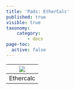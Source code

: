 ```yaml
---
title: 'Pads: EtherCalc'
published: true
visible: true
taxonomy:
    category:
        - docs
page-toc:
  active: false
---
```

|![](/start/icons/ethercalc.png)|
|:--:|
|Ethercalc|
